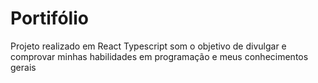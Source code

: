 # Portifólio

Projeto realizado em React Typescript som o objetivo de divulgar e comprovar minhas habilidades em programação
e meus conhecimentos gerais

